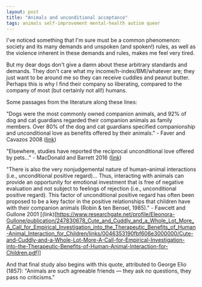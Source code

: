 ```yaml
---
layout: post
title: "Animals and unconditional acceptance"
tags: animals self-improvement mental-health autism queer
---
```


I've noticed something that I'm sure must be a common phenomenon: society and its many demands and unspoken (and spoken!) rules, as well as the violence inherent in these demands and rules, makes me feel very tired.

But my dear dogs don't give a damn about these arbitrary standards and demands. They don't care what my income/h-index/BMI/whatever are; they just want to be around me so they can receive cuddles and peanut butter. Perhaps this is why I find their company so liberating, compared to the company of most (but certainly not all!) humans.

Some passages from the literature along these lines:

"Dogs were the most commonly owned companion animals, and 92% of dog and cat guardians regarded their companion animals as family members. Over 80% of the dog and cat guardians specified companionship and unconditional love as benefits offered by their animals." - Faver and Cavazos 2008 ([link](https://www.tandfonline.com/doi/abs/10.1080/10522150802292350))

"Elsewhere, studies have reported the reciprocal unconditional love offered by pets..." - MacDonald and Barrett 2016 ([link](https://hull-repository.worktribe.com/preview/382171/2016-11-01%2012145%20Barrett.pdf))

"There is also the very nonjudgemental nature of human–animal interactions (i.e., unconditional positive regard)... Thus, interacting with animals can provide an opportunity for emotional investment that is free of negative evaluation and not subject to feelings of rejection (i.e., unconditional positive regard). This factor of unconditional positive regard has often been proposed to be a key factor in the positive relationships that children have with their companion animals (Robin & ten Bensel, 1985)." - Fawcett and Gullone 2001 [(link)[https://www.researchgate.net/profile/Eleonora-Gullone/publication/247830678_Cute_and_Cuddly_and_a_Whole_Lot_More_A_Call_for_Empirical_Investigation_into_the_Therapeutic_Benefits_of_Human-Animal_Interaction_for_Children/links/0046353190fbf606e3000000/Cute-and-Cuddly-and-a-Whole-Lot-More-A-Call-for-Empirical-Investigation-into-the-Therapeutic-Benefits-of-Human-Animal-Interaction-for-Children.pdf]]

  And that final study also begins with this quote, attributed to George Elio (1857): "Animals are such agreeable friends — they ask no questions, they pass no criticisms."

